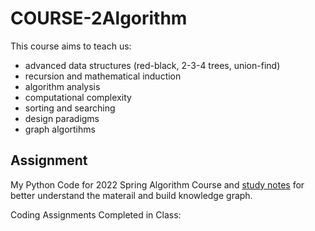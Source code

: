 # COURSE-2Algorithm

This course aims to teach us:
- advanced data structures (red-black, 2-3-4 trees, union-find)
- recursion and mathematical induction
- algorithm analysis
- computational complexity
- sorting and searching
- design paradigms
- graph algortihms

## Assignment
My Python Code for 2022 Spring Algorithm Course and [study notes](https://github.com/tinghe14/COURSE-2Algorithm/blob/main/Study%20Note.md) for better understand the materail  and build knowledge graph.

Coding Assignments Completed in Class:

